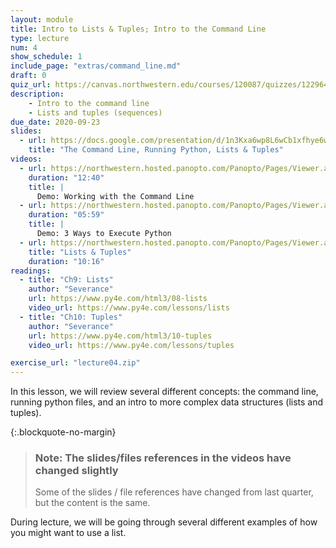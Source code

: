```yaml
---
layout: module
title: Intro to Lists & Tuples; Intro to the Command Line
type: lecture
num: 4
show_schedule: 1
include_page: "extras/command_line.md"
draft: 0
quiz_url: https://canvas.northwestern.edu/courses/120087/quizzes/122964
description:
    - Intro to the command line
    - Lists and tuples (sequences)
due_date: 2020-09-23
slides:
  - url: https://docs.google.com/presentation/d/1n3Kxa6wp8L6wCb1xfhye6wTuhLi3G5ddIY3X33dSMRk/edit?usp=sharing
    title: "The Command Line, Running Python, Lists & Tuples"
videos: 
  - url: https://northwestern.hosted.panopto.com/Panopto/Pages/Viewer.aspx?id=5b5e7fb1-45d6-4a58-afbd-ac3d00dba629
    duration: "12:40"
    title: |
      Demo: Working with the Command Line
  - url: https://northwestern.hosted.panopto.com/Panopto/Pages/Viewer.aspx?id=d362f396-92c1-4417-bc20-ac3d00dbef14
    duration: "05:59"
    title: |
      Demo: 3 Ways to Execute Python
  - url: https://northwestern.hosted.panopto.com/Panopto/Pages/Viewer.aspx?id=d888642e-4713-4d68-9ab2-ac3d00dc10d2
    title: "Lists & Tuples"
    duration: "10:16"
readings:
  - title: "Ch9: Lists"
    author: "Severance"
    url: https://www.py4e.com/html3/08-lists
    video_url: https://www.py4e.com/lessons/lists
  - title: "Ch10: Tuples"
    author: "Severance"
    url: https://www.py4e.com/html3/10-tuples
    video_url: https://www.py4e.com/lessons/tuples

exercise_url: "lecture04.zip"
---
```

In this lesson, we will review several different concepts: the command line, running python files, and an intro to more complex data structures (lists and tuples). 

{:.blockquote-no-margin}
> ### Note: The slides/files references in the videos have changed slightly
> Some of the slides / file references have changed from last quarter, but the content is the same.

During lecture, we will be going through several different examples of how you might want to use a list.